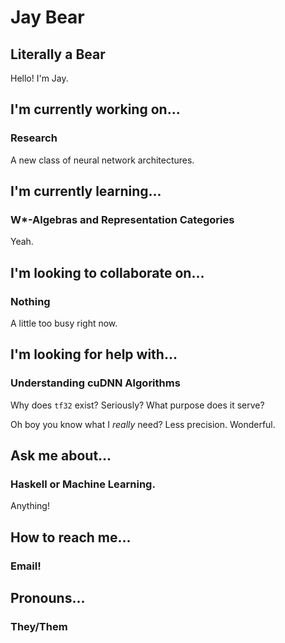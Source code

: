 # Jay Bear
## Literally a Bear
Hello! I'm Jay.

## I'm currently working on...
### Research
A new class of neural network architectures.

## I'm currently learning...
### W*-Algebras and Representation Categories
Yeah.

## I'm looking to collaborate on...
### Nothing
A little too busy right now.

## I'm looking for help with...
### Understanding cuDNN Algorithms
Why does `tf32` exist? Seriously? What purpose does it serve?

Oh boy you know what I *really* need? Less precision.
Wonderful.

## Ask me about...
### Haskell or Machine Learning.
Anything!

## How to reach me...
### Email!

## Pronouns...
### They/Them

<!--
**Eurodrive/Eurodrive** is a ✨ _special_ ✨ repository because its `README.md` (this file) appears on your GitHub profile.

Here are some ideas to get you started:

- 🔭 I’m currently working on ...
- 🌱 I’m currently learning ...
- 👯 I’m looking to collaborate on ...
- 🤔 I’m looking for help with ...
- 💬 Ask me about ...
- 📫 How to reach me: ...
- 😄 Pronouns: ...
- ⚡ Fun fact: ...
-->
